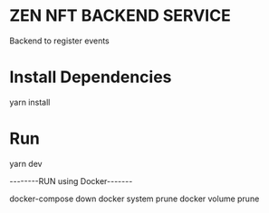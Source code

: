 # ZEN NFT BACKEND SERVICE

Backend to register events

# Install Dependencies

yarn install

# Run

yarn dev

--------RUN using Docker-------

<!-- optional -->

docker-compose down
docker system prune
docker volume prune
